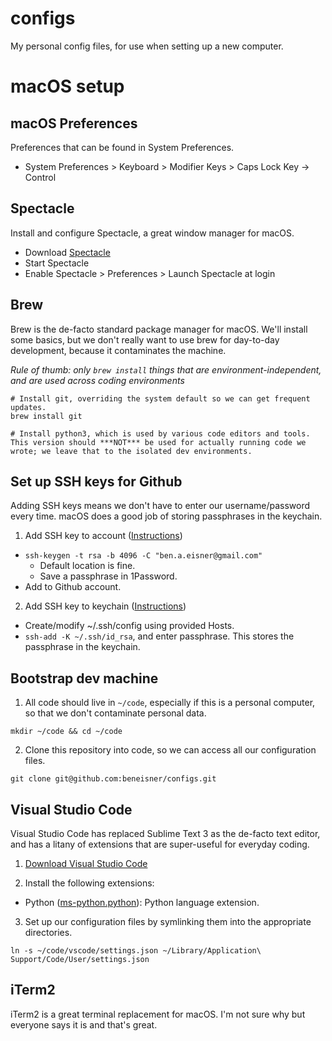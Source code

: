 # configs
My personal config files, for use when setting up a new computer.

# macOS setup

## macOS Preferences

Preferences that can be found in System Preferences.

- System Preferences > Keyboard > Modifier Keys > Caps Lock Key -> Control

## Spectacle

Install and configure Spectacle, a great window manager for macOS.

- Download [Spectacle](https://www.spectacleapp.com/)
- Start Spectacle
- Enable Spectacle > Preferences > Launch Spectacle at login

## Brew

Brew is the de-facto standard package manager for macOS. We'll install some basics, but we don't really want to use brew for day-to-day development, because it contaminates the machine. 

*Rule of thumb: only `brew install` things that are environment-independent, and are used across coding environments*

```
# Install git, overriding the system default so we can get frequent updates.
brew install git

# Install python3, which is used by various code editors and tools. This version should ***NOT*** be used for actually running code we wrote; we leave that to the isolated dev environments.
```

## Set up SSH keys for Github

Adding SSH keys means we don't have to enter our username/password every time. macOS does a good job of storing passphrases in the keychain.

1) Add SSH key to account ([Instructions](https://help.github.com/en/articles/connecting-to-github-with-ssh))
  - `ssh-keygen -t rsa -b 4096 -C "ben.a.eisner@gmail.com"`
    - Default location is fine.
    - Save a passphrase in 1Password.
  - Add to Github account.
2) Add SSH key to keychain ([Instructions](https://help.github.com/en/articles/generating-a-new-ssh-key-and-adding-it-to-the-ssh-agent#adding-your-ssh-key-to-the-ssh-agent))
  - Create/modify ~/.ssh/config using provided Hosts.
  - `ssh-add -K ~/.ssh/id_rsa`, and enter passphrase. This stores the passphrase in the keychain.

## Bootstrap dev machine

1) All code should live in `~/code`, especially if this is a personal computer, so that we don't contaminate personal data.
```
mkdir ~/code && cd ~/code
```

2) Clone this repository into code, so we can access all our configuration files.
```
git clone git@github.com:beneisner/configs.git
```

## Visual Studio Code

Visual Studio Code has replaced Sublime Text 3 as the de-facto text editor, and has a litany of extensions that are super-useful for everyday coding.

1) [Download Visual Studio Code](https://code.visualstudio.com/download)

2) Install the following extensions:
  - Python ([ms-python.python](https://marketplace.visualstudio.com/items?itemName=ms-python.python)): Python language extension.
  
3) Set up our configuration files by symlinking them into the appropriate directories.

```
ln -s ~/code/vscode/settings.json ~/Library/Application\ Support/Code/User/settings.json
```

## iTerm2

iTerm2 is a great terminal replacement for macOS. I'm not sure why but everyone says it is and that's great.
